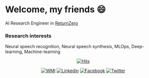 <!--
<img src="https://capsule-render.vercel.app/api?type=Waving&color=34619C&height=200&section=header&text=Sangchun%20Ha&fontColor=000000&fontSize=60" />
-->
<!--
[![Facebook Badge](https://img.shields.io/badge/facebook-1877f2?style=flat-square&logo=facebook&logoColor=white&link=https://www.facebook.com/zzsza)](https://www.facebook.com/profile.php?id=100005129311669) 
[![Gmail Badge](https://img.shields.io/badge/Gmail-d14836?style=flat-square&logo=Gmail&logoColor=white&link=mailto:seomk9896@gmail.com)](mailto:seomk9896@gmail.com)
[![Linkedin Badge](https://img.shields.io/badge/-LinkedIn-blue?style=flat-square&logo=Linkedin&logoColor=white&link=https://www.linkedin.com/in/seong-yun-byeon-8183a8113/)](https://www.linkedin.com/in/sangchun-ha-346b3b202/)   
-->
      
<!-- ### <div align="center">**Sangchun Ha**</div> -->
<!--#### <div align="center">To be Machine Learning Engineer</div> --> 
      
                                           
                                        
       
# Welcome, my friends :smile:       

AI Research Engineer in [ReturnZero](https://www.rtzr.ai/)  

### Research interests
Neural speech recognition, Neural speech synthesis, MLOps, Deep-learning, Machine-learning

<!--
My name is **Sangchun Ha**, and I am currently working at 
I'm studying speech recognition technology.  
 
You can check more details about me [Here!](https://github.com/upskyy/upskyy/blob/main/CV.pdf)    
If you are interested in me, please don’t hesitate to contact me at seomk9896@gmail.com

 -->
  

<div align="center">

[![Hits](https://hits.seeyoufarm.com/api/count/incr/badge.svg?url=https://github.com/hasangchun)](https://hits.seeyoufarm.com)
    
[![WMI](https://img.shields.io/badge/whoami-black?logo=Webflow&logoColor=white)](https://github.com/upskyy/upskyy/blob/main/CV.pdf) [![Linkedin](https://img.shields.io/badge/linkedin-black?logo=Linkedin&logoColor=white&link=https://www.linkedin.com/in/sangchunha/)](https://www.linkedin.com/in/sangchunha/) [![Facebook](https://img.shields.io/badge/facebook-black?logo=facebook&logoColor=white&link=https://www.facebook.com/people/%ED%95%98%EC%83%81%EC%B2%9C/100005129311669/)](https://www.facebook.com/profile.php?id=100005129311669) [![Twitter](https://img.shields.io/badge/twitter-black?logo=twitter&logoColor=white&link=https://twitter.com/SangchunHa)](https://twitter.com/SangchunHa)

</div>

<!--
<p align="center">
  <a href="https://sites.google.com/view/upskyy" target="_blank"><img src="./images/web.png" width=35 height=35 alt="web"></a>
  <a href="https://github.com/upskyy" target="_blank"><img src="./images/GitHub.png" width=35 height=35 alt="GitHub Blog"></a>
  <a href="https://www.linkedin.com/in/sangchunha" target="_blank"><img src="./images/LinkedIn.png" width=35 height=35 alt="LinkedIn"></a>
  <a href="mailto:seomk9896@gmail.com" target="_blank"><img src="./images/Gmail.png" width=35 height=35 alt="Mail"></a>
  <a href="https://www.facebook.com/profile.php?id=100005129311669" target="_blank"><img src="./images/facebook.png" width=35 height=35 alt="facebook"></a>
  <a href="https://www.instagram.com/hasc_97/" target="_blank"><img src="./images/Instagram.png" width=35 height=35 alt="Instagram"></a>
<!--   <a href="https://scholar.google.com/citations?user=i0tQk6cAAAAJ&hl=ko&oi=sra" target="_blank"><img src="https://cdn.icon-icons.com/icons2/2108/PNG/128/google_scholar_icon_130918.png" width=35 height=35 alt="Google Scholar"></a> -->
</p>
<!--!-->
<!-- ![Header image](https://media.giphy.com/media/SWoSkN6DxTszqIKEqv/giphy.gif)     -->

<div align="center">

<!-- !
[Anurag's github stats](https://github-readme-stats.vercel.app/api?username=hasangchun&theme=default&show_icons=true)  

[![Instagram](https://img.shields.io/badge/instagram-black?logo=instagram&logoColor=white&link=https://www.instagram.com/upskyyee/)](https://www.instagram.com/upskyyee/)
 -->
</div>  
<!--!-->
 

